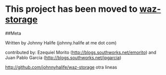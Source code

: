 # This project has been moved to [waz-storage](http://github.com/johnnyhalife/waz-storage)

##Meta

Written by Johnny Halife (johnny.halife at me dot com)

contributed by: Ezequiel Morito (http://blogs.southworks.net/emorito) 
and Juan Pablo Garcia (http://blogs.southworks.net/jpgarcia)


http://github.com/johnnyhalife/waz-storage
otra lineas